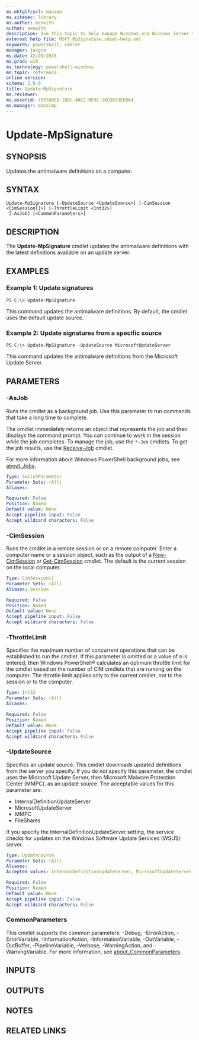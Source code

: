 ```yaml
---
ms.mktglfcycl: manage
ms.sitesec: library
ms.author: kenwith
author: kenwith
description: Use this topic to help manage Windows and Windows Server technologies with Windows PowerShell.
external help file: MSFT_MpSignature.cdxml-help.xml
keywords: powershell, cmdlet
manager: jasgro
ms.date: 12/20/2016
ms.prod: w10
ms.technology: powershell-windows
ms.topic: reference
online version: 
schema: 2.0.0
title: Update-MpSignature
ms.reviewer:
ms.assetid: 755740EB-1B6C-48C2-BE9C-16CD893EE064
ms.manager: dansimp
---
```


# Update-MpSignature

## SYNOPSIS
Updates the antimalware definitions on a computer.

## SYNTAX

```
Update-MpSignature [-UpdateSource <UpdateSource>] [-CimSession <CimSession[]>] [-ThrottleLimit <Int32>]
 [-AsJob] [<CommonParameters>]
```

## DESCRIPTION
The **Update-MpSignature** cmdlet updates the antimalware definitions with the latest definitions available on an update server.

## EXAMPLES

### Example 1: Update signatures
```
PS C:\> Update-MpSignature
```

This command updates the antimalware definitions.
By default, the cmdlet uses the default update source.

### Example 2: Update signatures from a specific source
```
PS C:\> Update-MpSignature -UpdateSource MicrosoftUpdateServer
```

This command updates the antimalware definitions from the Microsoft Update Server.

## PARAMETERS

### -AsJob
Runs the cmdlet as a background job. Use this parameter to run commands that take a long time to complete. 

The cmdlet immediately returns an object that represents the job and then displays the command prompt. 
You can continue to work in the session while the job completes. 
To manage the job, use the `*-Job` cmdlets. 
To get the job results, use the [Receive-Job](http://go.microsoft.com/fwlink/?LinkID=113372) cmdlet. 

For more information about Windows PowerShell background jobs, see [about_Jobs](http://go.microsoft.com/fwlink/?LinkID=113251).

```yaml
Type: SwitchParameter
Parameter Sets: (All)
Aliases: 

Required: False
Position: Named
Default value: None
Accept pipeline input: False
Accept wildcard characters: False
```

### -CimSession
Runs the cmdlet in a remote session or on a remote computer. 
Enter a computer name or a session object, such as the output of a [New-CimSession](http://go.microsoft.com/fwlink/p/?LinkId=227967) or [Get-CimSession](http://go.microsoft.com/fwlink/p/?LinkId=227966) cmdlet. 
The default is the current session on the local computer.

```yaml
Type: CimSession[]
Parameter Sets: (All)
Aliases: Session

Required: False
Position: Named
Default value: None
Accept pipeline input: False
Accept wildcard characters: False
```

### -ThrottleLimit
Specifies the maximum number of concurrent operations that can be established to run the cmdlet.
If this parameter is omitted or a value of `0` is entered, then Windows PowerShell® calculates an optimum throttle limit for the cmdlet based on the number of CIM cmdlets that are running on the computer.
The throttle limit applies only to the current cmdlet, not to the session or to the computer.

```yaml
Type: Int32
Parameter Sets: (All)
Aliases: 

Required: False
Position: Named
Default value: None
Accept pipeline input: False
Accept wildcard characters: False
```

### -UpdateSource
Specifies an update source.
This cmdlet downloads updated definitions from the server you specify.
If you do not specify this parameter, the cmdlet uses the Microsoft Update Server, then Microsoft Malware Protection Center (MMPC), as an update source.
The acceptable values for this parameter are:

- InternalDefinitionUpdateServer
- MicrosoftUpdateServer
- MMPC 
- FileShares

If you specify the InternalDefinitionUpdateServer setting, the service checks for updates on the Windows Software Update Services (WSUS) server.

```yaml
Type: UpdateSource
Parameter Sets: (All)
Aliases: 
Accepted values: InternalDefinitionUpdateServer, MicrosoftUpdateServer, MMPC, FileShares

Required: False
Position: Named
Default value: None
Accept pipeline input: False
Accept wildcard characters: False
```

### CommonParameters
This cmdlet supports the common parameters: -Debug, -ErrorAction, -ErrorVariable, -InformationAction, -InformationVariable, -OutVariable, -OutBuffer, -PipelineVariable, -Verbose, -WarningAction, and -WarningVariable. For more information, see [about_CommonParameters](http://go.microsoft.com/fwlink/?LinkID=113216).

## INPUTS

## OUTPUTS

## NOTES

## RELATED LINKS

